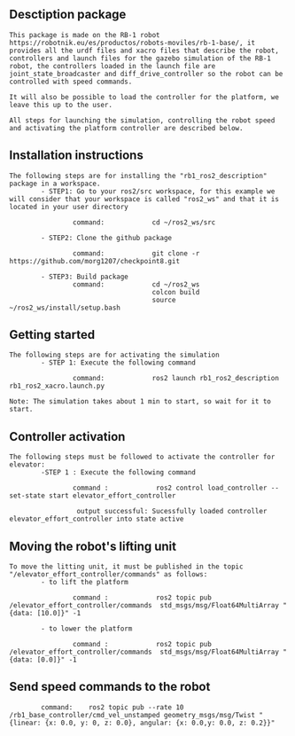 ##  Desctiption package
    This package is made on the RB-1 robot https://robotnik.eu/es/productos/robots-moviles/rb-1-base/, it provides all the urdf files and xacro files that describe the robot, controllers and launch files for the gazebo simulation of the RB-1 robot, the controllers loaded in the launch file are joint_state_broadcaster and diff_drive_controller so the robot can be controlled with speed commands. 

    It will also be possible to load the controller for the platform, we leave this up to the user.
    
    All steps for launching the simulation, controlling the robot speed and activating the platform controller are described below.

##  Installation instructions
    The following steps are for installing the "rb1_ros2_description" package in a workspace.
            - STEP1: Go to your ros2/src workspace, for this example we will consider that your workspace is called "ros2_ws" and that it is located in your user directory

                    command:            cd ~/ros2_ws/src

            - STEP2: Clone the github package

                    command:            git clone -r https://github.com/morg1207/checkpoint8.git

            - STEP3: Build package
                    command:            cd ~/ros2_ws
                                        colcon build 
                                        source ~/ros2_ws/install/setup.bash

##  Getting started
    The following steps are for activating the simulation
            - STEP 1: Execute the following command

                    command:            ros2 launch rb1_ros2_description rb1_ros2_xacro.launch.py     

    Note: The simulation takes about 1 min to start, so wait for it to start.

##  Controller activation
    The following steps must be followed to activate the controller for elevator:
            -STEP 1 : Execute the following command
            
                    command :            ros2 control load_controller --set-state start elevator_effort_controller

                     output successful: Sucessfully loaded controller elevator_effort_controller into state active


##  Moving the robot's lifting unit
    To move the litting unit, it must be published in the topic "/elevator_effort_controller/commands" as follows:
            - to lift the platform

                    command :            ros2 topic pub /elevator_effort_controller/commands  std_msgs/msg/Float64MultiArray "{data: [10.0]}" -1

            - to lower the platform

                    command :            ros2 topic pub /elevator_effort_controller/commands  std_msgs/msg/Float64MultiArray "{data: [0.0]}" -1

## Send speed commands to the robot

            command:    ros2 topic pub --rate 10 /rb1_base_controller/cmd_vel_unstamped geometry_msgs/msg/Twist "{linear: {x: 0.0, y: 0, z: 0.0}, angular: {x: 0.0,y: 0.0, z: 0.2}}"
